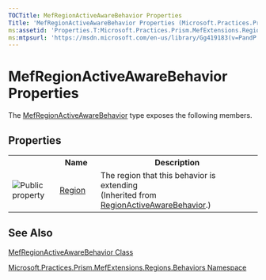 ```yaml
---
TOCTitle: MefRegionActiveAwareBehavior Properties
Title: 'MefRegionActiveAwareBehavior Properties (Microsoft.Practices.Prism.MefExtensions.Regions.Behaviors)'
ms:assetid: 'Properties.T:Microsoft.Practices.Prism.MefExtensions.Regions.Behaviors.MefRegionActiveAwareBehavior'
ms:mtpsurl: 'https://msdn.microsoft.com/en-us/library/Gg419183(v=PandP.50)'
---
```


# MefRegionActiveAwareBehavior Properties


The [MefRegionActiveAwareBehavior](https://msdn.microsoft.com/en-us/library/microsoft.practices.prism.mefextensions.regions.behaviors.mefregionactiveawarebehavior(v=pandp.50)) type exposes the following members.

## Properties


<table>
<colgroup>
<col width="10%" />
<col width="10%" />
<col width="50%" />
</colgroup>

<tbody><tr>
<th>
							&nbsp;
						</th>
<th>Name</th>
<th>Description</th>
</tr>
<tr>
<td>

![](https://msdn.microsoft.com/en-us/Gg419183.pubproperty(en-us,PandP.50).gif "Public property")
</td>
<td>
<a href="https://msdn.microsoft.com/en-us/library/microsoft.practices.prism.regions.behaviors.regionactiveawarebehavior.region(v=pandp.50)">Region</a>
</td>
<td>
<div>
The region that this behavior is extending
</div> (Inherited from <a href="https://msdn.microsoft.com/en-us/library/microsoft.practices.prism.regions.behaviors.regionactiveawarebehavior(v=pandp.50)">RegionActiveAwareBehavior</a>.)</td>
</tr>
</tbody>
</table>


## See Also

[MefRegionActiveAwareBehavior Class](https://msdn.microsoft.com/en-us/library/microsoft.practices.prism.mefextensions.regions.behaviors.mefregionactiveawarebehavior(v=pandp.50))

[Microsoft.Practices.Prism.MefExtensions.Regions.Behaviors Namespace](https://msdn.microsoft.com/en-us/library/microsoft.practices.prism.mefextensions.regions.behaviors(v=pandp.50))
